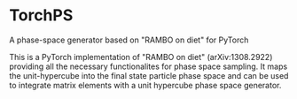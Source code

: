 # TorchPS
A phase-space generator based on "RAMBO on diet" for PyTorch

This is a PyTorch implementation of "RAMBO on diet" (arXiv:1308.2922) providing all the necessary functionalites for phase space sampling. 
It maps the unit-hypercube into the final state particle phase space and can be used to integrate matrix elements with a 
unit hypercube phase space generator.
